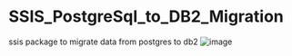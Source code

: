# SSIS_PostgreSql_to_DB2_Migration
ssis package to migrate data from postgres to db2
![image](https://github.com/Pr0x1mo/SSIS_PostgreSql_to_DB2_Migration/assets/24753358/3366efe2-2329-4aae-bd9d-ee07fed1ef4b)
